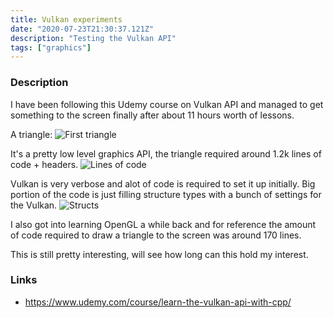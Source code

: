 ```yaml
---
title: Vulkan experiments
date: "2020-07-23T21:30:37.121Z"
description: "Testing the Vulkan API"
tags: ["graphics"]
---
```


### Description
I have been following this Udemy course on Vulkan API and managed to get something to the screen finally
after about 11 hours worth of lessons. 

A triangle:
![First triangle](./firstTriangle.PNG)

It's a pretty low level graphics API, the triangle required around 1.2k lines of code + headers.
![Lines of code](./codeLinesOnFirstTriangle.PNG)

Vulkan is very verbose and alot of code is required to set it up initially. Big portion of the code is just 
filling structure types with a bunch of settings for the Vulkan.
![Structs](./structs.PNG)

I also got into learning OpenGL a while back and for reference the amount of code required to draw a triangle to the screen
was around 170 lines.

This is still pretty interesting, will see how long can this hold my interest.


### Links
- <https://www.udemy.com/course/learn-the-vulkan-api-with-cpp/>
